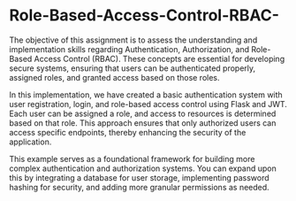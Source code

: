 # Role-Based-Access-Control-RBAC-
The objective of this assignment is to assess the understanding and implementation skills regarding Authentication, Authorization, and Role-Based Access Control (RBAC). These concepts are essential for developing secure systems, ensuring that users can be authenticated properly, assigned roles, and granted access based on those roles.

In this implementation, we have created a basic authentication system with user registration, login, and role-based access control using Flask and JWT. Each user can be assigned a role, and access to resources is determined based on that role. This approach ensures that only authorized users can access specific endpoints, thereby enhancing the security of the application.

This example serves as a foundational framework for building more complex authentication and authorization systems. You can expand upon this by integrating a database for user storage, implementing password hashing for security, and adding more granular permissions as needed.
